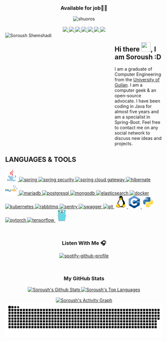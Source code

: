<div align="center">
    <h3>
        Available for job👨‍💻
    </h3>
    <img src="https://komarev.com/ghpvc/?username=shuoros&label=Profile%20views&color=orange&style=flat" alt="shuoros" /> 
    </br>
    </br>
    <a href="https://www.linkedin.com/in/shuoros/">
      		<img src="https://badgify.thex.solutions/api/badge/link?title=Soroush%20Shemshadi&icon=linkedin&size=m&bg=0072b1" />
    </a>
    <a href="https://www.twitter.com/shuoros/">
      		<img src="https://badgify.thex.solutions/api/badge/link?title=shuoros&icon=twitter&size=m&bg=1d8296" />
    </a>
	<a href="https://stackoverflow.com/story/shuoros">
      		<img src="https://badgify.thex.solutions/api/badge/link?title=Soroush%20Shemshadi%2011121568&icon=stack-overflow&size=m&bg=f48024" />
    </a>
    <a href="https://discord.com/users/shuoros#5896">
      		<img src="https://badgify.thex.solutions/api/badge/link?title=shuoros%235896&icon=discord&size=m&bg=585abf" />
    </a>
    <a href="https://steamcommunity.com/profiles/76561199035818916/">
      		<img src="https://badgify.thex.solutions/api/badge/link?title=shuoros&icon=steam&size=m&bg=2A475E" />
    </a>
    <a href="https://open.spotify.com/user/8eok1ds4tefumj3m7l88ie6t4?si=eSKACvnOS6m37KBypnfn9w&utm_source=copy-link&dl_branch=1">
      		<img src="https://badgify.thex.solutions/api/badge/link?title=My%20Favorite%20Songs&icon=spotify&size=m&bg=1ED760" />
    </a>
    <a href="https://shuoros.github.io">
      		<img src="https://badgify.thex.solutions/api/badge/link?title=My%20CV&icon=file&size=m&bg=lavender&color=white" />
    </a>
</div>

<img align="left" width="350" height="350" alt="Soroush Shemshadi" src="https://user-images.githubusercontent.com/45015114/180130098-ecb91fe6-6cf9-4f00-9f7c-48c342cd44eb.svg"/>

<h2>Hi there <img src="https://raw.githubusercontent.com/MartinHeinz/MartinHeinz/master/wave.gif" width=30px, height=30px />, I am Soroush :D</h2>

I am a graduate of Computer Engineering from the [University of Guilan](https://guilan.ac.ir/en/home). I am a computer geek & an open-source advocate. I have been coding in Java for almost five years and am a specialist in Spring-Boot. Feel free to contact me on any social network to discuss new ideas and projects.

## LANGUAGES & TOOLS

<p align="left">
    <a href="https://www.java.com" target="_blank"> 
        <img src="https://raw.githubusercontent.com/devicons/devicon/master/icons/java/java-original.svg" alt="java" width="40" height="40"/> 
    </a> 
    <a href="https://spring.io/" target="_blank"> 
        <img src="https://user-images.githubusercontent.com/45015114/180040979-fadaf376-014f-477e-946c-7f359cd31d52.png" alt="spring" width="40" height="40"/> 
    </a> 
    <a href="https://spring.io/projects/spring-security" target="_blank"> 
        <img src="https://user-images.githubusercontent.com/45015114/180132794-263309e5-23b1-4d7a-8acc-a28b42b2cbf1.png" alt="spring security" width="40" height="40"/> 
    </a>
    <a href="https://spring.io/projects/spring-cloud-gateway" target="_blank"> 
        <img src="https://user-images.githubusercontent.com/45015114/180133638-4e8591ca-aee8-4222-8994-792508bfd557.png" alt="spring cloud gateway" width="40" height="40"/> 
    </a>
    <a href="https://hibernate.org/" target="_blank"> 
        <img src="https://user-images.githubusercontent.com/45015114/180132140-39f225c8-57a5-40d2-bf6a-130ab40bfd62.svg" alt="hibernate" width="40" height="40"/> 
    </a> 
    <a href="https://www.mysql.com/" target="_blank"> 
        <img src="https://raw.githubusercontent.com/devicons/devicon/master/icons/mysql/mysql-original-wordmark.svg" alt="mysql" width="40" height="40"/> 
    </a> 
    <a href="https://mariadb.org/" target="_blank"> 
        <img src="https://user-images.githubusercontent.com/45015114/180131655-f8520b8d-8505-4c88-9233-de01425d9dc2.png" alt="mariadb" width="40" height="40"/> 
    </a> 
    <a href="https://www.postgresql.org/" target="_blank"> 
        <img src="https://user-images.githubusercontent.com/45015114/180042076-baf2a571-771f-4ec9-9ca0-057333fb9614.png" alt="postgresql" width="40" height="40"/> 
    </a> 
    <a href="https://www.mongodb.com/" target="_blank"> 
        <img src="https://user-images.githubusercontent.com/45015114/180130951-e24b0d8e-f69d-48a6-9f72-d2fab9f4c126.png" alt="mongodb" width="40" height="40"/> 
    </a> 
    <a href="https://www.elastic.co/" target="_blank"> 
        <img src="https://user-images.githubusercontent.com/45015114/180133836-61468f9e-2b9c-4137-b872-e5c275cfc370.png" alt="elasticsearch" width="40" height="40"/> 
    </a> 
    <a href="https://www.docker.com/" target="_blank"> 
        <img src="https://user-images.githubusercontent.com/45015114/180131267-df9a13c0-ad6b-403a-9caf-0acc3af39854.png" alt="docker" width="40" height="40"/> 
    </a> 
    <a href="https://kubernetes.io/" target="_blank"> 
        <img src="https://user-images.githubusercontent.com/45015114/180131774-1bd4306b-d8c0-49e6-b36b-96079940e4c7.png" alt="kubernetes" width="40" height="40"/> 
    </a> 
    <a href="https://www.rabbitmq.com/" target="_blank"> 
        <img src="https://user-images.githubusercontent.com/45015114/180131946-1d605e73-0db0-4985-a67c-a4622350e378.png" alt="rabbitmq" width="40" height="40"/> 
    </a> 
    <a href="https://sentry.io/" target="_blank"> 
        <img src="https://user-images.githubusercontent.com/45015114/180134321-52cb5f20-9e6b-41b4-8245-10fc32b62eb0.png" alt="sentry" width="40" height="40"/> 
    </a>
    <a href="https://swagger.io/" target="_blank"> 
        <img src="https://user-images.githubusercontent.com/45015114/180134387-aa942e52-b4bc-4740-b668-10759198994b.png" alt="swagger" width="40" height="40"/> 
    </a>
    <a href="https://git-scm.com/" target="_blank"> 
        <img src="https://www.vectorlogo.zone/logos/git-scm/git-scm-icon.svg" alt="git" width="40" height="40"/> 
    </a> 
    <a href="https://www.linux.org/" target="_blank"> 
        <img src="https://raw.githubusercontent.com/devicons/devicon/master/icons/linux/linux-original.svg" alt="linux" width="40" height="40"/> 
    </a> 
    <a href="https://cplusplus.com/" target="_blank"> 
        <img src="https://raw.githubusercontent.com/devicons/devicon/master/icons/cplusplus/cplusplus-original.svg" alt="cplusplus" width="40" height="40"/> 
    </a> 
    <a href="https://www.python.org" target="_blank"> 
        <img src="https://raw.githubusercontent.com/devicons/devicon/master/icons/python/python-original.svg" alt="python" width="40" height="40"/> 
    </a> 
    <a href="https://pytorch.org/" target="_blank"> 
        <img src="https://www.vectorlogo.zone/logos/pytorch/pytorch-icon.svg" alt="pytorch" width="40" height="40"/> 
    </a> 
    <a href="https://www.tensorflow.org" target="_blank"> 
        <img src="https://www.vectorlogo.zone/logos/tensorflow/tensorflow-icon.svg" alt="tensorflow" width="40" height="40"/> 
    </a> 
    <a href="https://golang.org" target="_blank"> 
        <img src="https://raw.githubusercontent.com/devicons/devicon/master/icons/go/go-original.svg" alt="go" width="40" height="40"/> 
    </a> 
</p>

<br/>
<div align="center">
    <h3>Listen With Me 🎧</h3>
</div>
<div align="center">
    
[![spotify-github-profile](https://spotify-github-profile.vercel.app/api/view?uid=31ycl27hmhtxniscnagdkknh7nw4&cover_image=true&theme=novatorem&bar_color=ff6600&bar_color_cover=true)](https://spotify-github-profile.vercel.app/api/view?uid=31ycl27hmhtxniscnagdkknh7nw4&redirect=true)
    
</div>
    
<br/>
<div align="center">
    <h3>My GitHub Stats</h3>
    <a href="#">
        <img alt="Soroush's Github Stats" src="https://github-readme-stats.vercel.app/api?username=shuoros&show_icons=true&include_all_commits=true&count_private=true&theme=codeSTACKr" height="200"/>
    </a>
    <a href="#">
        <img alt="Soroush's Top Languages" src="https://github-readme-stats.vercel.app/api/top-langs/?username=shuoros&langs_count=10&layout=compact&theme=codeSTACKr&hide_border=true&hide=jupyter%20notebook" height="200"/>
    </a>
</div>

<br/>
<div align="center">
    <a href="#">
        <img alt="Soroush's Activity Graph" src="https://activity-graph.herokuapp.com/graph?username=shuoros&custom_title=Soroush's%20Contribution%20Graph&bg_color=0D1117&color=ff9631&line=FFFFFF&point=ff9631&hide_border=true" />
    </a>
<div>
      
<div align="center">
    <img src="https://raw.githubusercontent.com/shuoros/shuoros/output/github-contribution-grid-snake-orange.svg#gh-dark-mode-only" />
</div>
